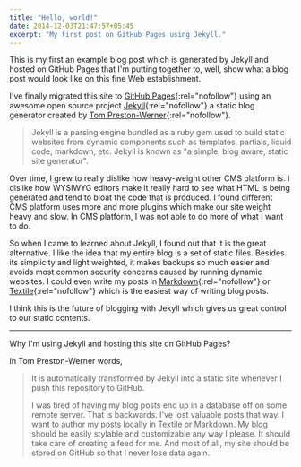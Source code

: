 ```yaml
---
title: "Hello, world!"
date: 2014-12-03T21:47:57+05:45
excerpt: "My first post on GitHub Pages using Jekyll."
---
```


This is my first an example blog post which is generated by Jekyll and hosted on GitHub Pages that I'm putting together to, well, show what a blog post would look like on this fine Web establishment.

I've finally migrated this site to [GitHub Pages](http://pages.github.com){:rel="nofollow"} using an awesome open source project [Jekyll](http://jekyllrb.com){:rel="nofollow"} a static blog generator created by [Tom Preston-Werner](http://github.com/mojombo){:rel="nofollow"}.

> Jekyll is a parsing engine bundled as a ruby gem used to build static websites from dynamic components such as templates, partials, liquid code, markdown, etc. Jekyll is known as "a simple, blog aware, static site generator".

Over time, I grew to really dislike how heavy-weight other CMS platform is. I dislike how WYSIWYG editors make it really hard to see what HTML is being generated and tend to bloat the code that is produced. I found different CMS platform uses more and more plugins which make our site weight heavy and slow. In CMS platform, I was not able to do more of what I want to do.

So when I came to learned about Jekyll, I found out that it is the great alternative. I like the idea that my entire blog is a set of static files. Besides its simplicity and light weighted, it makes backups so much easier and avoids most common security concerns caused by running dynamic websites. I could even write my posts in [Markdown](http://en.wikipedia.org/wiki/Markdown){:rel="nofollow"} or [Textile](http://en.wikipedia.org/wiki/Textile_(markup_language)){:rel="nofollow"} which is the easiest way of writing blog posts.

I think this is the future of blogging with Jekyll which gives us great control to our static contents.

---

Why I'm using Jekyll and hosting this site on GitHub Pages?

In Tom Preston-Werner words,

> It is automatically transformed by Jekyll into a static site whenever I push this repository to GitHub.
>
> I was tired of having my blog posts end up in a database off on some remote server. That is backwards. I've lost valuable posts that way. I want to author my posts locally in Textile or Markdown. My blog should be easily stylable and customizable any way I please. It should take care of creating a feed for me. And most of all, my site should be stored on GitHub so that I never lose data again.
